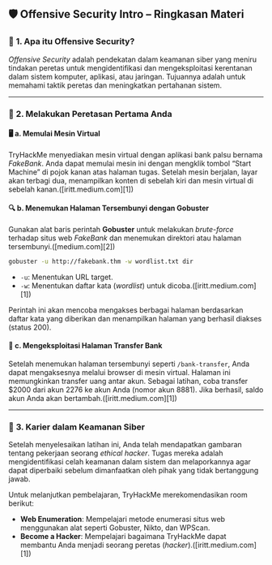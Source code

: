 ## 🛡️ **Offensive Security Intro – Ringkasan Materi**

### 📘 **1. Apa itu Offensive Security?**

*Offensive Security* adalah pendekatan dalam keamanan siber yang meniru tindakan peretas untuk mengidentifikasi dan mengeksploitasi kerentanan dalam sistem komputer, aplikasi, atau jaringan. Tujuannya adalah untuk memahami taktik peretas dan meningkatkan pertahanan sistem.

---

### 🧪 **2. Melakukan Peretasan Pertama Anda**

#### 🖥️ **a. Memulai Mesin Virtual**

TryHackMe menyediakan mesin virtual dengan aplikasi bank palsu bernama *FakeBank*. Anda dapat memulai mesin ini dengan mengklik tombol “Start Machine” di pojok kanan atas halaman tugas. Setelah mesin berjalan, layar akan terbagi dua, menampilkan konten di sebelah kiri dan mesin virtual di sebelah kanan.([iritt.medium.com][1])

#### 🔍 **b. Menemukan Halaman Tersembunyi dengan Gobuster**

Gunakan alat baris perintah **Gobuster** untuk melakukan *brute-force* terhadap situs web *FakeBank* dan menemukan direktori atau halaman tersembunyi.([medium.com][2])

```bash
gobuster -u http://fakebank.thm -w wordlist.txt dir
```

* `-u`: Menentukan URL target.
* `-w`: Menentukan daftar kata (*wordlist*) untuk dicoba.([iritt.medium.com][1])

Perintah ini akan mencoba mengakses berbagai halaman berdasarkan daftar kata yang diberikan dan menampilkan halaman yang berhasil diakses (status 200).

#### 💸 **c. Mengeksploitasi Halaman Transfer Bank**

Setelah menemukan halaman tersembunyi seperti `/bank-transfer`, Anda dapat mengaksesnya melalui browser di mesin virtual. Halaman ini memungkinkan transfer uang antar akun. Sebagai latihan, coba transfer \$2000 dari akun 2276 ke akun Anda (nomor akun 8881). Jika berhasil, saldo akun Anda akan bertambah.([iritt.medium.com][1])

---

### 🧠 **3. Karier dalam Keamanan Siber**

Setelah menyelesaikan latihan ini, Anda telah mendapatkan gambaran tentang pekerjaan seorang *ethical hacker*. Tugas mereka adalah mengidentifikasi celah keamanan dalam sistem dan melaporkannya agar dapat diperbaiki sebelum dimanfaatkan oleh pihak yang tidak bertanggung jawab.

Untuk melanjutkan pembelajaran, TryHackMe merekomendasikan room berikut:

* **Web Enumeration**: Mempelajari metode enumerasi situs web menggunakan alat seperti Gobuster, Nikto, dan WPScan.
* **Become a Hacker**: Mempelajari bagaimana TryHackMe dapat membantu Anda menjadi seorang peretas (*hacker*).([iritt.medium.com][1])
